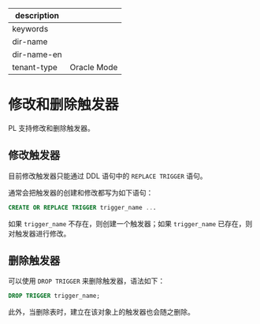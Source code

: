|description||
|---|---|
|keywords||
|dir-name||
|dir-name-en||
|tenant-type|Oracle Mode|

# 修改和删除触发器

PL 支持修改和删除触发器。

## 修改触发器

目前修改触发器只能通过 DDL 语句中的 `REPLACE TRIGGER` 语句。

通常会把触发器的创建和修改都写为如下语句：

```sql
CREATE OR REPLACE TRIGGER trigger_name ...
```

如果 `trigger_name` 不存在，则创建一个触发器；如果 `trigger_name` 已存在，则对触发器进行修改。

## 删除触发器

可以使用 `DROP TRIGGER` 来删除触发器，语法如下：

```sql
DROP TRIGGER trigger_name;
```

此外，当删除表时，建立在该对象上的触发器也会随之删除。
